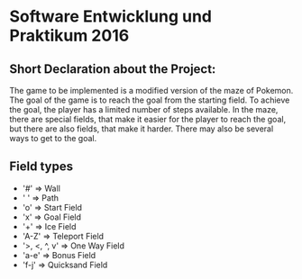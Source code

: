 # Software Entwicklung und Praktikum 2016

## Short Declaration about the Project:
The game to be implemented is a modified version of the maze of Pokemon.
The goal of the game is to reach the goal from the starting field. To achieve the goal,
the player has a limited number of steps available. 
In the maze, there are special fields, that make it easier for the player to reach the goal,
but there are also fields, that make it harder. 
There may also be several ways to get to the goal.

## Field types
* '#'          => Wall
* ' '          => Path
* 'o'          => Start Field
* 'x'          => Goal Field
* '+'          => Ice Field
* 'A-Z'        => Teleport Field
* '>, <, ^, v' => One Way Field 
* 'a-e'        => Bonus Field
* 'f-j'        => Quicksand Field



